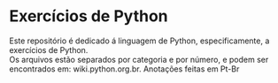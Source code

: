 # Exercícios de Python
Este repositório é dedicado á linguagem de Python, especificamente, a exercícios de Python.  
Os arquivos estão separados por categoria e por número, e podem ser encontrados em: wiki.python.org.br.
Anotações feitas em Pt-Br
